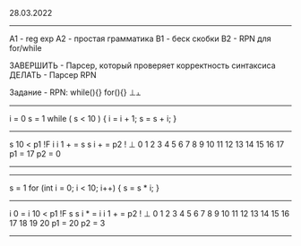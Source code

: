 28.03.2022

_______________________

A1 - reg exp
A2 - простая грамматика
B1 - беск скобки
B2 - RPN для for/while

ЗАВЕРШИТЬ - Парсер, который проверяет корректность синтаксиса
ДЕЛАТЬ - Парсер RPN

Задание - RPN:
while(){}
for(){}
⊥⫠
_____
i = 0
s = 1
while ( s < 10 ) { i = i + 1; s = s + i; }
_____
s 10 < p1 !F i i 1 + =  s  s  i  +  =  p2  !  ⊥
0  1 2  3  4 5 6 7 8 9 10 11 12 13 14  15 16 17
p1 = 17
p2 = 0
_____
_____
s = 1
for (int i = 0; i < 10; i++) { s = s * i; }
_____
i 0 = i 10 < p1 !F s s i  *  =  i  i  1  +  =  p2 !  ⊥
0 1 2 3  4 5  6  7 8 9 10 11 12 13 14 15 16 17 18 19 20
p1 = 20
p2 = 3
_____
